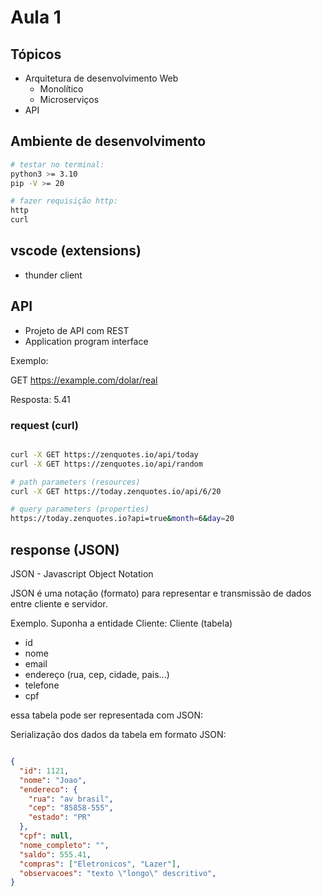 # Aula 1

## Tópicos

- Arquitetura de desenvolvimento Web
  - Monolítico
  - Microserviços
- API

## Ambiente de desenvolvimento

```bash
# testar no terminal:
python3 >= 3.10
pip -V >= 20

# fazer requisição http:
http
curl
```

## vscode (extensions)

- thunder client


## API

- Projeto de API com REST
- Application program interface

Exemplo:

GET https://example.com/dolar/real

Resposta:
5.41

### request (curl)

```bash

curl -X GET https://zenquotes.io/api/today
curl -X GET https://zenquotes.io/api/random

# path parameters (resources)
curl -X GET https://today.zenquotes.io/api/6/20

# query parameters (properties)
https://today.zenquotes.io?api=true&month=6&day=20

```

## response (JSON)

JSON - Javascript Object Notation

JSON é uma notação (formato) para representar e transmissão de dados entre cliente e servidor.

Exemplo. Suponha a entidade Cliente:
Cliente (tabela)
- id
- nome
- email
- endereço (rua, cep, cidade, pais...)
- telefone
- cpf

essa tabela pode ser representada com JSON:

Serialização dos dados da tabela em 
formato JSON:

```json

{
  "id": 1121,
  "nome": "Joao",
  "endereco": {
    "rua": "av brasil",
    "cep": "85858-555",
    "estado": "PR"
  },
  "cpf": null,
  "nome_completo": "",
  "saldo": 555.41,
  "compras": ["Eletronicos", "Lazer"],
  "observacoes": "texto \"longo\" descritivo",
}

```
